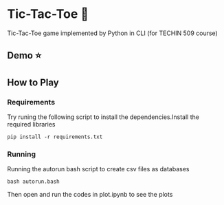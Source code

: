 # Tic-Tac-Toe :space_invader:

Tic-Tac-Toe game implemented by Python in CLI (for TECHIN 509 course)

## Demo :star:


## How to Play 

### Requirements

Try runing the following script to install the dependencies.Install the required libraries

```
pip install -r requirements.txt
```

### Running

Running the autorun bash script to create csv files as databases

```
bash autorun.bash
```

Then open and run the codes in plot.ipynb to see the plots
